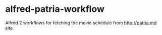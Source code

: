 alfred-patria-workflow
======================

Alfred 2 workflows for fetching the movie schedule from http://patria.md site.
